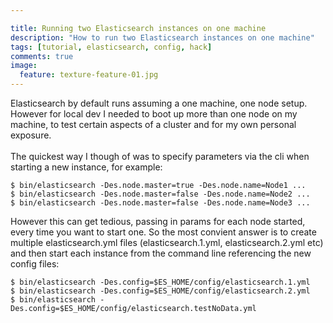 ```yaml
---

title: Running two Elasticsearch instances on one machine
description: "How to run two Elasticsearch instances on one machine"
tags: [tutorial, elasticsearch, config, hack]
comments: true
image:
  feature: texture-feature-01.jpg
---
```


Elasticsearch by default runs assuming a one machine, one node setup. However for local dev I needed to boot up more than one node on my machine, to test certain aspects of a cluster and for my own personal exposure.<br><br>
The quickest way I though of was to specify parameters via the cli when starting a new instance, for example:

    $ bin/elasticsearch -Des.node.master=true -Des.node.name=Node1 ...
    $ bin/elasticsearch -Des.node.master=false -Des.node.name=Node2 ...
    $ bin/elasticsearch -Des.node.master=false -Des.node.name=Node3 ... 
    

However this can get tedious, passing in params for each node started, every time you want to start one.
So the most convient answer is to create multiple elasticsearch.yml files (elasticsearch.1.yml, elasticsearch.2.yml etc) and then start each instance from the command line referencing the new config files:

    $ bin/elasticsearch -Des.config=$ES_HOME/config/elasticsearch.1.yml
    $ bin/elasticsearch -Des.config=$ES_HOME/config/elasticsearch.2.yml
    $ bin/elasticsearch -Des.config=$ES_HOME/config/elasticsearch.testNoData.yml
    

